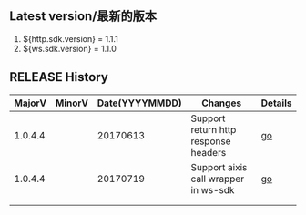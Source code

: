 ## Latest version/最新的版本

1.  ${http.sdk.version} = 1.1.1
2.  ${ws.sdk.version} = 1.1.0

## RELEASE History

| MajorV  | MinorV | Date(YYYYMMDD) | Changes                              | Details |
| ------- | ------ | -------------- | ------------------------------------ | ------- |
| 1.0.4.4 |        | 20170613       | Support return http response headers | [go](release/r20170613.md)|
| 1.0.4.4 |        | 20170719       | Support aixis call wrapper in ws-sdk | [go](release/r20170719.md)|
|         |        |                |                                      |         |
|         |        |                |                                      |         |

